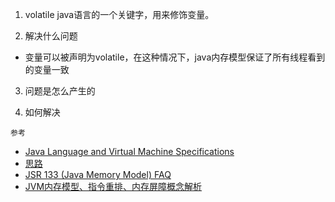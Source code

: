 1. volatile
java语言的一个关键字，用来修饰变量。

2. 解决什么问题
* 变量可以被声明为volatile，在这种情况下，java内存模型保证了所有线程看到的变量一致


3. 问题是怎么产生的

3. 如何解决



`参考`
* [Java Language and Virtual Machine Specifications](https://docs.oracle.com/javase/specs/)
* [思路](https://m.baidu.com/from=1012852y/bd_page_type=1/ssid=0/uid=0/pu=usm%401%2Csz%40224_220%2Cta%40iphone___3_537/baiduid=4C4249DFF62D0E2CB400D6692713C2C0/w=0_10_/t=iphone/l=3/tc?ref=www_iphone&lid=14513022425855152384&order=1&fm=alop&tj=www_normal_1_0_10_title&vit=osres&m=8&srd=1&cltj=cloud_title&asres=1&nt=wnor&title=%E6%B7%B1%E5%85%A5%E7%90%86%E8%A7%A3volatile-%E4%BC%98%E9%9B%85de%E6%96%87-%E5%8D%9A%E5%AE%A2%E5%9B%AD&dict=30&w_qd=IlPT2AEptyoA_yijI5ugDyo9ucNVeJIp-jO&sec=22593&di=3846f6fd16cb6a81&bdenc=1&nsrc=IlPT2AEptyoA_yixCFOxXnANedT62v3IEQGG_ytK1DK6mlrte4viZQRAXj05R8qMXlvzsyPQpt5Ywk_h_GMj8hl0wvQkfjS&clk_info=%7B%22srcid%22%3A%221599%22%2C%22tplname%22%3A%22www_normal%22%2C%22t%22%3A1500457324558%2C%22xpath%22%3A%22div-a-h3%22%7D&sfOpen=1)
* [JSR 133 (Java Memory Model) FAQ](http://www.cs.umd.edu/~pugh/java/memoryModel/jsr-133-faq.html#volatile)
* [JVM内存模型、指令重排、内存屏障概念解析](http://www.cnblogs.com/chenyangyao/p/5269622.html)